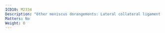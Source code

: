 ```yaml
---
ICD10: M2334
Description: "Other meniscus derangements: Lateral collateral ligament or Anterior horn of lateral meniscus"
Matters: No
Weight: 0
---
```

